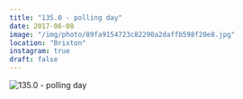 ```yaml
---
title: "135.0 - polling day"
date: 2017-06-08
image: "/img/photo/89fa9154723c82290a2daffb598f20e8.jpg"
location: "Brixton"
instagram: true
draft: false
---
```


![135.0 - polling day](/img/photo/89fa9154723c82290a2daffb598f20e8.jpg)
